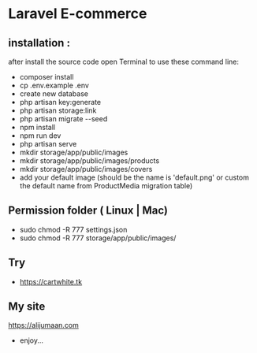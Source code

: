 # Laravel E-commerce 

## installation :
after install the source code open Terminal to use these command line:
- composer install
- cp .env.example .env 
- create new database
- php artisan key:generate
- php artisan storage:link
- php artisan migrate --seed
- npm install
- npm run dev
- php artisan serve
- mkdir storage/app/public/images
- mkdir storage/app/public/images/products
- mkdir storage/app/public/images/covers
- add your default image (should be the name is 'default.png' or custom the default name from ProductMedia migration table)

## Permission folder ( Linux | Mac)
- sudo chmod -R 777 settings.json
- sudo chmod -R 777 storage/app/public/images/

## Try
- <a href='https://cartwhite.tk'>https://cartwhite.tk</a>

## My site
<a href='https://alijumaan.com'>https://alijumaan.com</a>

* enjoy...

